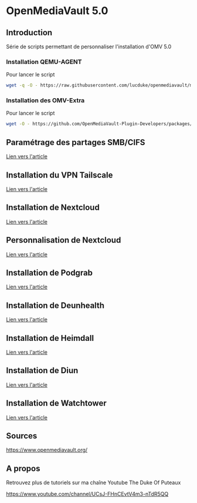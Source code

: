 # OpenMediaVault 5.0



## Introduction

Série de scripts permettant de personnaliser l'installation d'OMV 5.0

### Installation QEMU-AGENT

Pour lancer le script

```bash
wget -q -O - https://raw.githubusercontent.com/lucduke/openmediavault/main/qemu-agent.sh | bash
```

### Installation des OMV-Extra

Pour lancer le script

```bash
wget -O - https://github.com/OpenMediaVault-Plugin-Developers/packages/raw/master/install | bash
```



## Paramétrage des partages SMB/CIFS

[Lien vers l'article](./partages_cifs.md)



## Installation du VPN Tailscale

[Lien vers l'article](./tailscale.md)



## Installation de Nextcloud

[Lien vers l'article](./nextcloud.md)



## Personnalisation de Nextcloud

[Lien vers l'article](./nextcloud-personnalisation.md)



## Installation de Podgrab

[Lien vers l'article](./podgrab.md)



## Installation de Deunhealth

[Lien vers l'article](./deunhealth.md)



## Installation de Heimdall

[Lien vers l'article](./heimdall.md)



## Installation de Diun

[Lien vers l'article](/diun.md)



## Installation de Watchtower

[Lien vers l'article](/watchtower.md)



## Sources

https://www.openmediavault.org/



## A propos

Retrouvez plus de tutoriels sur ma chaîne Youtube The Duke Of Puteaux

https://www.youtube.com/channel/UCsJ-FHnCEvtV4m3-nTdR5QQ



